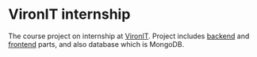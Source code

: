 # VironIT internship

The course project on internship at [VironIT](https://vironit.com/). Project includes [backend](https://github.com/ra44o/vironit-internship/tree/server) and [frontend](https://github.com/ra44o/vironit-internship/tree/front) parts, and also database which is MongoDB.
